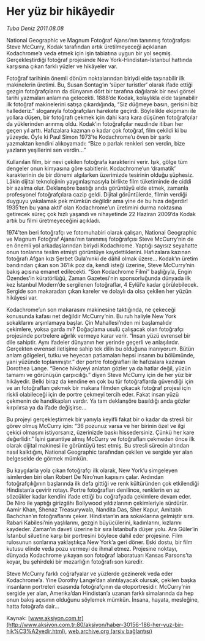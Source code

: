 # Her yüz bir hikâyedir

*Tuba Deniz 2011.08.08*

<font class="agenda2NewsSpot">
 <p class="BasicParagraph">
  <span>
   National
  </span>
  <span>
   Geographic ve Magnum Fotoğraf Ajansı’nın tanınmış fotoğrafçısı Steve McCurry, Kodak tarafından artık üretilmeyeceği açıklanan Kodachrome’a veda etmek için işin tabiatına uygun bir yol seçmiş. Gerçekleştirdiği fotoğraf projesinde New York-Hindistan-İstanbul hattında karşısına çıkan farklı yüzler ve hikâyeler var.
  </span>
  <p class="2011anaspot">
   <span>
   </span>
  </p>
 </p>
</font>
<font class="newsDetail">
 <p>
  <p class="BasicParagraph">
   <span>
    Fotoğraf tarihinin önemli dönüm noktalarından biriydi elde taşınabilir ilk makinelerin üretimi. Bu, Susan Sontag’ın ‘süper turistler’ olarak ifade ettiği gezgin fotoğrafçıların da dünyanın dört bir tarafına dağılarak bir nevi görsel tarihi yazmaları anlamına gelecekti. 1888’de Kodak, kolaylıkla elde taşınabilir ilk fotoğraf makinelerini satışa çıkardığında, “Siz düğmeye basın, gerisini biz hallederiz.” sloganıyla fotoğrafçıları harekete geçirdi. Böylelikle ekipmanı ile yollara düşen, bir fotoğrafı çekmek için dahi kara kara düşünen fotoğrafçılar da yüklerinden arınmış oldu. Kodak’ın fotoğrafçılar nezdinde itibarı her geçen yıl arttı. Hafızalara kazınan o kadar çok fotoğraf, film çekildi ki bu yüzeyde. Öyle ki Paul Simon 1973’te Kodachrome’u öven bir şarkı yazmaktan kendini alıkoyamadı: “Bize o parlak renkleri sen verdin, bize yazların yeşillerini sen verdin…”
   </span>
  </p>
  <p class="2011yenimetin">
   <span>
    Kullanılan film, bir nevi çekilen fotoğrafa karakterini verir. Işık, gölge tüm dengeler onun kimyasına göre sabitlenir. Kodachrome’un ‘dramatik’ karakterinin de bir dönemi algılarken üzerimizde tesirinin olduğu şüphesiz. Lâkin dijital teknolojinin yaygınlaşmasıyla birlikte film tüketiminde de ciddi bir azalma olur. Deklanşöre bastığı anda görüntüyü elde etmek, zamanla profesyonel fotoğrafçılara cazip geldi. Dijital görüntülerde, filmin verdiği duyguyu yakalamak pek mümkün değildir ama yine de bu hıza değerdir! 1935’ten bu yana aktif olan Kodachrome’un üretimini durma noktasına getirecek süreç çok hızlı yaşandı ve nihayetinde 22 Haziran 2009’da Kodak artık bu filmi üretmeyeceğini açıkladı.
   </span>
  </p>
  <p class="2011yenimetin">
   <span>
    1974’ten beri fotoğrafçı ve fotomuhabiri olarak çalışan, National Geographic ve Magnum Fotoğraf Ajansı’nın tanınmış fotoğrafçısı Steve McCurry’nin de en önemli yol arkadaşlarından biriydi Kodachrome. Yaptığı sayısız seyahatte onun tonlarına teslim etmişti görüntüye kaydettiklerini. Hafızalara kazınan fotoğrafı Afgan kızı Şerbet Gula’nınki de dâhil olmak üzere… Kodak’ın üretim bandından çıkan son 36’lık poz da, kendi isteği üzerine, Steve McCurry’nin bakış açısına emanet edilecekti. “Son Kodachrome Filmi” başlığıyla, Engin Özendes’in küratörlüğü, Zaman Gazetesi’nin sponsorluğunda dünyada ilk kez İstanbul Modern’de sergilenen fotoğraflar, 4 Eylül’e kadar görülebilecek. Sergide son makaradan çıkan kareler ve dolaylı da olsa çekilen her yüzün hikâyesi var.
    <span>
    </span>
   </span>
  </p>
  <p class="2011yenimetin">
   <span>
    Kodachrome’un son makarasını makinesine taktığında, ne çekeceği konusunda kafası net değildir McCurry’nin. Bu ruh haliyle New York sokaklarını arşınlamaya başlar. Çin Mahallesi’nden mi başlamalıdır çekimlere, yoksa garda mı? Doğaçlama usulü çalışacak olan fotoğrafçı projesinde portrelere ağırlık vermeye karar verir. “İnsan yüzü evrensel bir dile sahiptir. Aynı ifadeler dünyanın her yerinde geçerli ve anlaşılırdır. Gerçekten evrensel iletişime sahip tek dilin bu olduğuna inanıyorum. Bütün anlam gölgeleri, tutku ve heyecan patlamaları hepsi insanın bu bölümünde, yani yüzünde toplanmıştır.” der portre fotoğrafları ile hafızalara kazınan Dorothea Lange. “Bence hikâyeyi anlatan gözler ya da hatlar değil, yüzün tamamı ve görünüşün çarpıcılığı.” diyen Steve McCurry için de her yüz bir hikâyedir. Belki biraz da kendine en çok bu tür fotoğraflarda güvendiği için ve an fotoğrafları çekmek bir makara filmden çıkacak fotoğraf projesi için riskli olabileceği için de portre çekmeyi tercih eder. Fakat insan yüzü çekmenin de handikapları vardır. Ya tam deklanşöre basıldığı anda gözler kırpılırsa ya da ifade değişirse…
   </span>
  </p>
  <p class="2011yenimetin">
   <span>
    Bu projeyi gerçekleştirmek bir yanıyla keyifli fakat bir o kadar da stresli bir görev olmuş McCurry için: “36 pozunuz varsa ve her birinin özel ve ilgi çekici olmasını istiyorsanız, üzerinizde baskı hissedersiniz. Çünkü her kare değerlidir.” İşini garantiye almış McCurry ve fotoğrafları çekmeden önce ilk olarak dijital makinesi ile görüntüyü test etmiş. Bu stresli sürecin altından nasıl kalktığını, National Geographic tarafından çekilen ve sergide yer alan belgeselde de görmek mümkün.
   </span>
  </p>
  <p class="2011yenimetin">
   <span>
    Bu kaygılarla yola çıkan fotoğrafçı ilk olarak, New York’u simgeleyen isimlerden biri olan Robert De Niro’nun kapısını çalar. Ardından fotoğrafçılığının başlarında ilk defa gittiği ve renk kültüründen çok etkilendiği Hindistan’a çevirir rotayı. Portre fotoğrafları denilince, renklerin en az sözcükler kadar kendini ifade ettiği bu coğrafyada çekimlere devam eder. De Niro ile yaptığı girizgâhı Bollywood yıldızlarının çekimleriyle sürdürür. Aamir Khan, Shenaz Treasurywala, Nandita Das, Sher Kapur, Amitabh Bachchan’ın fotoğraflarını çeker. Hindistan’ın ara sokaklarına gelmiştir sıra. Rabari Kabilesi’nin yaşlılarını, gezgin büyücülerini, kadınlarını, kızlarını kaydeder. Zaman’ın daveti üzerine bir sıra İstanbul’a düşer yolu. Ara Güler’in İstanbul siluetine karşı bir portresini böylece dahil eder projesine. Film rulosunun sonlarına yaklaştıkça New York’a geri döner. Eski dostu, bir film kutusu elinde veda pozu vermeyi de ihmal etmez. Projesine noktayı, dünyada Kodachrome yıkayan son fotoğraf laboratuarı Kansas Parsons’ta koyar, bu şehirdeki bir mezarlığın fotoğrafı son karedir.
   </span>
  </p>
  <p class="2011yenimetin">
   <span>
    Steve McCurry farklı coğrafyalar ve yüzlerde gezinerek veda eder Kodachrome’a. Yine Dorothy Lange’dan alıntılayacak olursak, çekilen başka insanların portreleri esasında fotoğrafçının da otoportresidir. McCurry’nin sergide yer alan, Amerika’dan Hindistan’a uzanan farklı simalarında da hep onun bakış açısının olduğunu söylemek mümkün. İnsana, hayata, mesleğine, hatta fotoğrafa dair...
   </span>
  </p>
  <p class="2011yenimetin">
   <span>
   </span>
  </p>
 </p>
</font>

Kaynak: [www.aksiyon.com.tr](http://www.aksiyon.com.tr:80/aksiyon/haber-30156-186-her-yuz-bir-hik%C3%A2yedir.html), [web.archive.org (arşiv bağlantısı)](http://web.archive.org/web/20120102105858/http://www.aksiyon.com.tr:80/aksiyon/haber-30156-186-her-yuz-bir-hik%C3%A2yedir.html)
